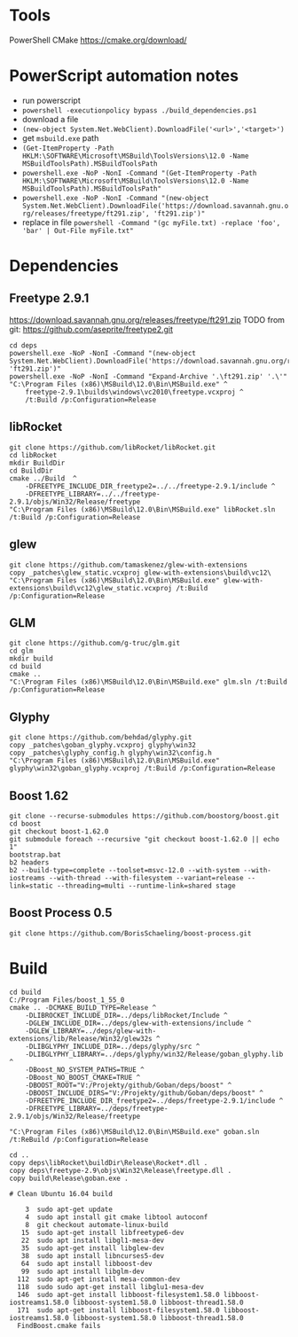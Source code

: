 # Tools

PowerShell
CMake https://cmake.org/download/

# PowerScript automation notes

* run powerscript
* `powershell -executionpolicy bypass ./build_dependencies.ps1`
* download a file
* `(new-object System.Net.WebClient).DownloadFile('<url>','<target>')`
* get `msbuild.exe` path
* `(Get-ItemProperty -Path HKLM:\SOFTWARE\Microsoft\MSBuild\ToolsVersions\12.0 -Name MSBuildToolsPath).MSBuildToolsPath`
* `powershell.exe -NoP -NonI -Command "(Get-ItemProperty -Path HKLM:\SOFTWARE\Microsoft\MSBuild\ToolsVersions\12.0 -Name MSBuildToolsPath).MSBuildToolsPath"`
* `powershell.exe -NoP -NonI -Command "(new-object System.Net.WebClient).DownloadFile('https://download.savannah.gnu.org/releases/freetype/ft291.zip', 'ft291.zip')"`
* replace in file `powershell -Command "(gc myFile.txt) -replace 'foo', 'bar' | Out-File myFile.txt"`

# Dependencies
 
## Freetype 2.9.1

https://download.savannah.gnu.org/releases/freetype/ft291.zip
TODO from git: https://github.com/aseprite/freetype2.git

```
cd deps
powershell.exe -NoP -NonI -Command "(new-object System.Net.WebClient).DownloadFile('https://download.savannah.gnu.org/releases/freetype/ft291.zip', 'ft291.zip')"
powershell.exe -NoP -NonI -Command "Expand-Archive '.\ft291.zip' '.\'"
"C:\Program Files (x86)\MSBuild\12.0\Bin\MSBuild.exe" ^
	freetype-2.9.1\builds\windows\vc2010\freetype.vcxproj ^
	/t:Build /p:Configuration=Release
```

## libRocket

```
git clone https://github.com/libRocket/libRocket.git
cd libRocket
mkdir BuildDir
cd BuildDir
cmake ../Build  ^
	-DFREETYPE_INCLUDE_DIR_freetype2=../../freetype-2.9.1/include ^
	-DFREETYPE_LIBRARY=../../freetype-2.9.1/objs/Win32/Release/freetype
"C:\Program Files (x86)\MSBuild\12.0\Bin\MSBuild.exe" libRocket.sln /t:Build /p:Configuration=Release
```

## glew

```
git clone https://github.com/tamaskenez/glew-with-extensions
copy _patches\glew_static.vcxproj glew-with-extensions\build\vc12\
"C:\Program Files (x86)\MSBuild\12.0\Bin\MSBuild.exe" glew-with-extensions\build\vc12\glew_static.vcxproj /t:Build /p:Configuration=Release
```

## GLM

```
git clone https://github.com/g-truc/glm.git 
cd glm
mkdir build
cd build
cmake ..
"C:\Program Files (x86)\MSBuild\12.0\Bin\MSBuild.exe" glm.sln /t:Build /p:Configuration=Release
```

## Glyphy

```
git clone https://github.com/behdad/glyphy.git 
copy _patches\goban_glyphy.vcxproj glyphy\win32
copy _patches\glyphy_config.h glyphy\win32\config.h
"C:\Program Files (x86)\MSBuild\12.0\Bin\MSBuild.exe" glyphy\win32\goban_glyphy.vcxproj /t:Build /p:Configuration=Release
```

## Boost 1.62

```
git clone --recurse-submodules https://github.com/boostorg/boost.git
cd boost
git checkout boost-1.62.0
git submodule foreach --recursive "git checkout boost-1.62.0 || echo 1"
bootstrap.bat
b2 headers
b2 --build-type=complete --toolset=msvc-12.0 --with-system --with-iostreams --with-thread --with-filesystem --variant=release --link=static --threading=multi --runtime-link=shared stage
```

## Boost Process 0.5

```
git clone https://github.com/BorisSchaeling/boost-process.git
```

# Build
```
cd build
C:/Program Files/boost_1_55_0
cmake .. -DCMAKE_BUILD_TYPE=Release ^
	-DLIBROCKET_INCLUDE_DIR=../deps/libRocket/Include ^
	-DGLEW_INCLUDE_DIR=../deps/glew-with-extensions/include ^
	-DGLEW_LIBRARY=../deps/glew-with-extensions/lib/Release/Win32/glew32s ^
	-DLIBGLYPHY_INCLUDE_DIR=../deps/glyphy/src ^
	-DLIBGLYPHY_LIBRARY=../deps/glyphy/win32/Release/goban_glyphy.lib ^
	-DBoost_NO_SYSTEM_PATHS=TRUE ^
	-DBoost_NO_BOOST_CMAKE=TRUE ^
	-DBOOST_ROOT="V:/Projekty/github/Goban/deps/boost" ^
	-DBOOST_INCLUDE_DIRS="V:/Projekty/github/Goban/deps/boost" ^
	-DFREETYPE_INCLUDE_DIR_freetype2=../deps/freetype-2.9.1/include ^
	-DFREETYPE_LIBRARY=../deps/freetype-2.9.1/objs/Win32/Release/freetype

"C:\Program Files (x86)\MSBuild\12.0\Bin\MSBuild.exe" goban.sln /t:ReBuild /p:Configuration=Release

cd ..
copy deps\libRocket\buildDir\Release\Rocket*.dll .
copy deps\freetype-2.9\objs\Win32\Release\freetype.dll .
copy build\Release\goban.exe .

# Clean Ubuntu 16.04 build

    3  sudo apt-get update
    4  sudo apt install git cmake libtool autoconf
    8  git checkout automate-linux-build
   15  sudo apt-get install libfreetype6-dev
   22  sudo apt install libgl1-mesa-dev
   35  sudo apt-get install libglew-dev
   38  sudo apt install libncurses5-dev
   64  sudo apt install libboost-dev
   99  sudo apt install libglm-dev
  112  sudo apt-get install mesa-common-dev
  118  sudo sudo apt-get install libglu1-mesa-dev
  146  sudo apt-get install libboost-filesystem1.58.0 libboost-iostreams1.58.0 libboost-system1.58.0 libboost-thread1.58.0
  171  sudo apt-get install libboost-filesystem1.58.0 libboost-iostreams1.58.0 libboost-system1.58.0 libboost-thread1.58.0
  FindBoost.cmake fails 

```
